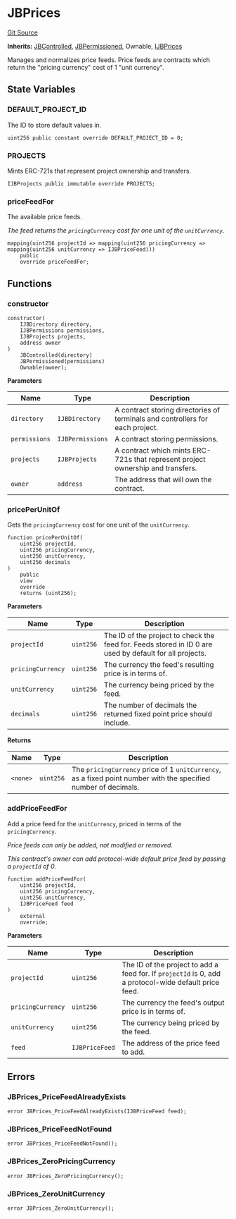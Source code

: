 # JBPrices
[Git Source](https://github.com/Bananapus/nana-core/blob/2998dca2fbd2658e2c8791d6dc8348147d69e28e/src/JBPrices.sol)

**Inherits:**
[JBControlled](/docs/v4/api/core/abstract/JBControlled.sol/abstract.JBControlled.md), [JBPermissioned](/docs/v4/api/core/abstract/JBPermissioned.sol/abstract.JBPermissioned.md), Ownable, [IJBPrices](/docs/v4/api/core/interfaces/IJBPrices.sol/interface.IJBPrices.md)

Manages and normalizes price feeds. Price feeds are contracts which return the "pricing currency" cost of 1
"unit currency".


## State Variables
### DEFAULT_PROJECT_ID
The ID to store default values in.


```solidity
uint256 public constant override DEFAULT_PROJECT_ID = 0;
```


### PROJECTS
Mints ERC-721s that represent project ownership and transfers.


```solidity
IJBProjects public immutable override PROJECTS;
```


### priceFeedFor
The available price feeds.

*The feed returns the `pricingCurrency` cost for one unit of the `unitCurrency`.*


```solidity
mapping(uint256 projectId => mapping(uint256 pricingCurrency => mapping(uint256 unitCurrency => IJBPriceFeed)))
    public
    override priceFeedFor;
```


## Functions
### constructor


```solidity
constructor(
    IJBDirectory directory,
    IJBPermissions permissions,
    IJBProjects projects,
    address owner
)
    JBControlled(directory)
    JBPermissioned(permissions)
    Ownable(owner);
```
**Parameters**

|Name|Type|Description|
|----|----|-----------|
|`directory`|`IJBDirectory`|A contract storing directories of terminals and controllers for each project.|
|`permissions`|`IJBPermissions`|A contract storing permissions.|
|`projects`|`IJBProjects`|A contract which mints ERC-721s that represent project ownership and transfers.|
|`owner`|`address`|The address that will own the contract.|


### pricePerUnitOf

Gets the `pricingCurrency` cost for one unit of the `unitCurrency`.


```solidity
function pricePerUnitOf(
    uint256 projectId,
    uint256 pricingCurrency,
    uint256 unitCurrency,
    uint256 decimals
)
    public
    view
    override
    returns (uint256);
```
**Parameters**

|Name|Type|Description|
|----|----|-----------|
|`projectId`|`uint256`|The ID of the project to check the feed for. Feeds stored in ID 0 are used by default for all projects.|
|`pricingCurrency`|`uint256`|The currency the feed's resulting price is in terms of.|
|`unitCurrency`|`uint256`|The currency being priced by the feed.|
|`decimals`|`uint256`|The number of decimals the returned fixed point price should include.|

**Returns**

|Name|Type|Description|
|----|----|-----------|
|`<none>`|`uint256`|The `pricingCurrency` price of 1 `unitCurrency`, as a fixed point number with the specified number of decimals.|


### addPriceFeedFor

Add a price feed for the `unitCurrency`, priced in terms of the `pricingCurrency`.

*Price feeds can only be added, not modified or removed.*

*This contract's owner can add protocol-wide default price feed by passing a `projectId` of 0.*


```solidity
function addPriceFeedFor(
    uint256 projectId,
    uint256 pricingCurrency,
    uint256 unitCurrency,
    IJBPriceFeed feed
)
    external
    override;
```
**Parameters**

|Name|Type|Description|
|----|----|-----------|
|`projectId`|`uint256`|The ID of the project to add a feed for. If `projectId` is 0, add a protocol-wide default price feed.|
|`pricingCurrency`|`uint256`|The currency the feed's output price is in terms of.|
|`unitCurrency`|`uint256`|The currency being priced by the feed.|
|`feed`|`IJBPriceFeed`|The address of the price feed to add.|


## Errors
### JBPrices_PriceFeedAlreadyExists

```solidity
error JBPrices_PriceFeedAlreadyExists(IJBPriceFeed feed);
```

### JBPrices_PriceFeedNotFound

```solidity
error JBPrices_PriceFeedNotFound();
```

### JBPrices_ZeroPricingCurrency

```solidity
error JBPrices_ZeroPricingCurrency();
```

### JBPrices_ZeroUnitCurrency

```solidity
error JBPrices_ZeroUnitCurrency();
```

